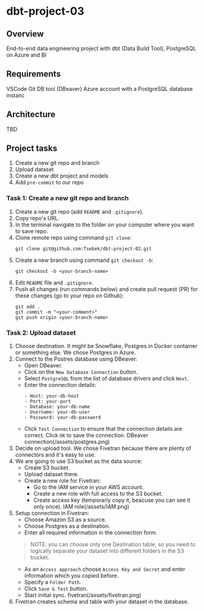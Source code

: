 # dbt-project-03

## Overview
End-to-end data engineering project with dbt (Data Build Tool), PostgreSQL on Azure and BI

## Requirements
VSCode
Git
DB tool (DBeaver)
Azure account with a PostgreSQL database instanc

## Architecture
TBD

## Project tasks
1. Create a new git repo and branch
2. Upload dataset
3. Create a new dbt project and models
4. Add `pre-commit` to our repo

### Task 1: Create a new git repo and branch
1. Create a new git repo (add `README` and `.gitignore`).
2. Copy repo's URL.
3. In the terminal navigate to the folder on your computer where you want to save repo.
4. Clone remote repo using command `git clone`:
    ```
    git clone git@github.com:Tsebek/dbt-project-02.git
    ```
5. Create a new branch using command `git checkout -b`:
    ```
    git checkout -b <your-branch-name>
    ```
6. Edit `README` file and `.gitignore`.
7. Push all changes (run commands below) and create pull request (PR) for these changes (go to your repo on Github):
    ```
    git add .
    git commit -m "<your-comment>"
    git push origin <your-branch-name>
    ```

### Task 2: Upload dataset
1. Choose destination. It might be Snowflake, Postgres in Docker container or something else. We chose Postgres in Azure.
2. Connect to the Postres database using DBeaver:
    - Open DBeaver.
    - Click on the `New Database Connection` button.
    - Select `PostgreSQL` from the list of database drivers and click `Next`.
    - Enter the connection details:
        ```
        - Host: your-db-host
        - Port: your-port
        - Database: your-db-name
        - Username: your-db-user
        - Password: your-db-password
        ```
    - Click `Test Connection` to ensure that the connection details are correct. Click `OK` to save the connection.
    DBeaver connection(/assets/postgres.png)
3. Decide on upload tool. We chose Fivetran because there are plenty of connectors and it's easy to use.
4. We are going to use S3 bucket as the data source:
    - Create S3 bucket.
    - Upload dataset there.
    - Create a new role for Fivetran:
      - Go to the IAM service in your AWS account.
      - Create a new role with full access to the S3 bucket.
      - Create access key (temporarly copy it, beacuse you can see it only once).
    IAM role(/assets/IAM.png)
5. Setup connection in Fivetran:
    - Choose Amazon S3 as a source.
    - Choose Postgres as a destination.
    - Enter all required information in the connection form.
    > NOTE: you can choose only one Destination table, so you need to logically separate your dataset into different folders in the S3 bucket.
    - As an `Access approach` choose `Access Key and Secret` and enter information which you copied before.
    - Specify a `Folder Path`.
    - Click `Save & Test` button.
    - Start initial sync.
    fivetran(/assets/fivetran.png)
6. Fivetran creates schema and table with your dataset in the database.

